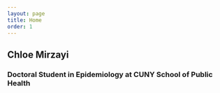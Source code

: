 ```yaml
---
layout: page
title: Home
order: 1
---
```

## Chloe Mirzayi
### Doctoral Student in Epidemiology at CUNY School of Public Health